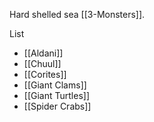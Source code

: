 Hard shelled sea [[3-Monsters]].

List
- [[Aldani]]
- [[Chuul]]
- [[Corites]]
- [[Giant Clams]]
- [[Giant Turtles]]
- [[Spider Crabs]]
